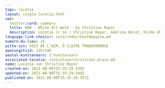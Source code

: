 ```yaml
---
tags: locatie
layout: single-locatie.html
seo:
  twitter:card: summary
  title: WAW - White Art Walk - by Christine Reper
  description: Locatie nr 16 / Christine Reper, Adeline Halot, Hilde Ghesquiere
language-link-choisir: site/index/hoofdpagina.md
numero-du-lieu: 16
witte-zin: VOIX DE L’AIR, Ô CLAIRE TRANSPARENCE
openingstijd: 11h>19h
aantal-kunstenaars: 3 kunstenaars
associated-locatie: site/place/christines-place.md
name: Locatie van Christine Reper
created-on: 2021-08-09T15:35:29.539Z
updated-on: 2021-08-09T15:35:29.549Z
published-on: 2021-08-09T15:35:29.557Z
---
```

